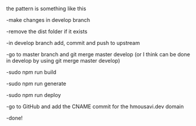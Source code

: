 the pattern is something like this

-make changes in develop branch

-remove the dist folder if it exists

-in develop branch add, commit and push to upstream

-go to master branch and git merge master develop (or I think can be done in develop by using git merge master develop)

-sudo npm run build

-sudo npm run generate

-sudo npm run deploy

-go to GitHub and add the CNAME commit for the hmousavi.dev domain

-done!
